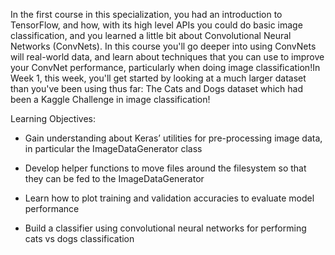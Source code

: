 In the first course in this specialization, you had an introduction to TensorFlow, and how, with its high level APIs you could do basic image classification, and you learned a little bit about Convolutional Neural Networks (ConvNets). In this course you'll go deeper into using ConvNets will real-world data, and learn about techniques that you can use to improve your ConvNet performance, particularly when doing image classification!In Week 1, this week, you'll get started by looking at a much larger dataset than you've been using thus far: The Cats and Dogs dataset which had been a Kaggle Challenge in image classification!

Learning Objectives:

* Gain understanding about Keras’ utilities for pre-processing image data, in particular the ImageDataGenerator class

* Develop helper functions to move files around the filesystem so that they can be fed to the ImageDataGenerator

* Learn how to plot training and validation accuracies to evaluate model performance

* Build a classifier using convolutional neural networks for performing cats vs dogs classification
